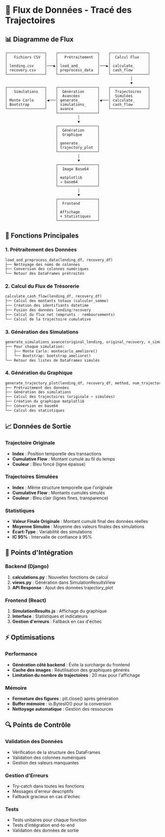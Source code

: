 # 🔄 Flux de Données - Tracé des Trajectoires

## 📊 Diagramme de Flux

```
┌─────────────────┐    ┌──────────────────┐    ┌─────────────────┐
│   Fichiers CSV  │    │   Prétraitement  │    │  Calcul Flux    │
│                 │    │                  │    │                 │
│ lending.csv     │───▶│ load_and_        │───▶│ calculate_      │
│ recovery.csv    │    │ preprocess_data  │    │ cash_flow       │
└─────────────────┘    └──────────────────┘    └─────────────────┘
                                                         │
                                                         ▼
┌─────────────────┐    ┌──────────────────┐    ┌─────────────────┐
│   Simulations   │    │  Génération      │    │  Trajectoires   │
│                 │    │  Avancées        │    │  Simulées       │
│ Monte Carlo     │◀───│ generate_        │◀───│ calculate_      │
│ Bootstrap       │    │ simulations_     │    │ cash_flow       │
└─────────────────┘    │ avance           │    └─────────────────┘
                       └──────────────────┘
                                 │
                                 ▼
                       ┌──────────────────┐
                       │  Génération      │
                       │  Graphique       │
                       │                  │
                       │ generate_        │
                       │ trajectory_plot  │
                       └──────────────────┘
                                 │
                                 ▼
                       ┌──────────────────┐
                       │  Image Base64    │
                       │                  │
                       │ matplotlib       │
                       │ → base64         │
                       └──────────────────┘
                                 │
                                 ▼
                       ┌──────────────────┐
                       │  Frontend        │
                       │                  │
                       │ Affichage        │
                       │ + Statistiques   │
                       └──────────────────┘
```

## 🔧 Fonctions Principales

### 1. **Prétraitement des Données**
```python
load_and_preprocess_data(lending_df, recovery_df)
├── Nettoyage des noms de colonnes
├── Conversion des colonnes numériques
└── Retour des DataFrames prétraités
```

### 2. **Calcul du Flux de Trésorerie**
```python
calculate_cash_flow(lending_df, recovery_df)
├── Calcul des montants totaux (calculer_somme)
├── Création des identifiants datetime
├── Fusion des données lending/recovery
├── Calcul du flux net (emprunts - remboursements)
└── Calcul de la trajectoire cumulative
```

### 3. **Génération des Simulations**
```python
generate_simulations_avance(original_lending, original_recovery, n_simulations, method)
├── Pour chaque simulation:
│   ├── Monte Carlo: montecarlo_ameliore()
│   └── Bootstrap: bootstrap_ameliore()
└── Retour des listes de DataFrames simulés
```

### 4. **Génération du Graphique**
```python
generate_trajectory_plot(lending_df, recovery_df, method, num_trajectories)
├── Prétraitement des données
├── Génération des simulations
├── Calcul des trajectoires (originale + simulées)
├── Création du graphique matplotlib
├── Conversion en base64
└── Calcul des statistiques
```

## 📈 Données de Sortie

### **Trajectoire Originale**
- **Index** : Position temporelle des transactions
- **Cumulative Flow** : Montant cumulé au fil du temps
- **Couleur** : Bleu foncé (ligne épaisse)

### **Trajectoires Simulées**
- **Index** : Même structure temporelle que l'originale
- **Cumulative Flow** : Montants cumulés simulés
- **Couleur** : Bleu clair (lignes fines, transparence)

### **Statistiques**
- **Valeur Finale Originale** : Montant cumulé final des données réelles
- **Moyenne Simulée** : Moyenne des valeurs finales des simulations
- **Écart-Type** : Variabilité des simulations
- **IC 95%** : Intervalle de confiance à 95%

## 🎯 Points d'Intégration

### **Backend (Django)**
1. **calculations.py** : Nouvelles fonctions de calcul
2. **views.py** : Génération dans SimulationResultsView
3. **API Response** : Ajout des données trajectory_plot

### **Frontend (React)**
1. **SimulationResults.js** : Affichage du graphique
2. **Interface** : Statistiques et indicateurs
3. **Gestion d'erreurs** : Fallback en cas d'échec

## ⚡ Optimisations

### **Performance**
- **Génération côté backend** : Évite la surcharge du frontend
- **Cache des images** : Réutilisation des graphiques générés
- **Limitation du nombre de trajectoires** : 20 max pour l'affichage

### **Mémoire**
- **Fermeture des figures** : plt.close() après génération
- **Buffer mémoire** : io.BytesIO() pour la conversion
- **Nettoyage automatique** : Gestion des ressources

## 🔍 Points de Contrôle

### **Validation des Données**
- Vérification de la structure des DataFrames
- Validation des colonnes numériques
- Gestion des valeurs manquantes

### **Gestion d'Erreurs**
- Try-catch dans toutes les fonctions
- Messages d'erreur descriptifs
- Fallback gracieux en cas d'échec

### **Tests**
- Tests unitaires pour chaque fonction
- Tests d'intégration end-to-end
- Validation des données de sortie
